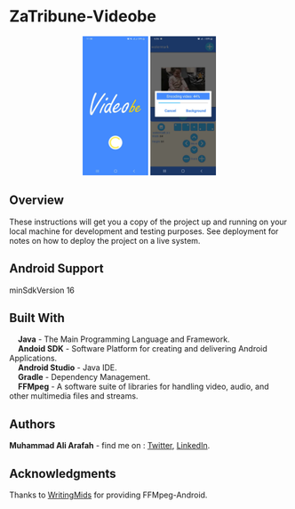 # ZaTribune-Videobe
<p align="center">
  <img src="screenshots/splashscreen.jpg" height="250"/>
  <img src="screenshots/progress encoding.jpg" height="250"/>
</p>

## Overview  
These instructions will get you a copy of the project up and running on your local machine for development and testing purposes. See deployment for notes on how to deploy the project on a live system.

## Android Support
 minSdkVersion 16
 
## Built With  
&nbsp;&nbsp;&nbsp;&nbsp;**Java** - The Main Programming Language and Framework.  
&nbsp;&nbsp;&nbsp;&nbsp;**Andoid SDK** - Software Platform for creating and delivering Android Applications.   
&nbsp;&nbsp;&nbsp;&nbsp;**Android Studio** - Java IDE.  
&nbsp;&nbsp;&nbsp;&nbsp;**Gradle** - Dependency Management.  
&nbsp;&nbsp;&nbsp;&nbsp;**FFMpeg** - A software suite of libraries for handling video, audio, and other multimedia files and streams. 

## Authors  
   **Muhammad Ali Arafah** - find me on : [Twitter](https://twitter.com/ZaTribune), [LinkedIn](https://www.linkedin.com/in/zatribune).  

## Acknowledgments
Thanks to <a href="https://github.com/WritingMinds/ffmpeg-android-java">WritingMids</a> for providing FFMpeg-Android.
